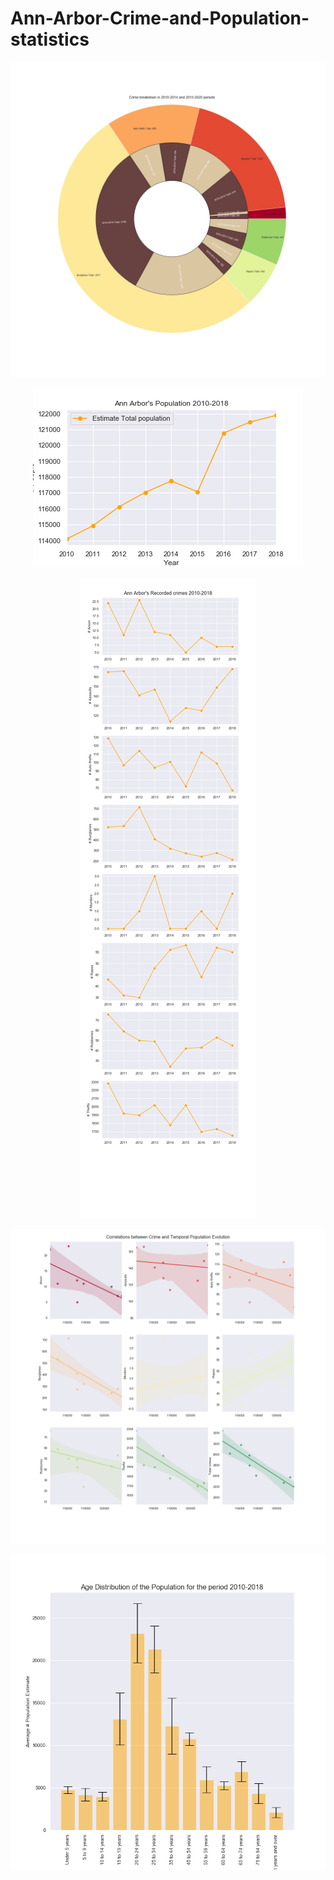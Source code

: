# Ann-Arbor-Crime-and-Population-statistics


<p align="center">
  <img src="https://github.com/ficoncei/Ann-Arbor-Crime-and-Population-statistics/blob/master/Pie.png">
</p>
<p align="center">
  <img src="https://github.com/ficoncei/Ann-Arbor-Crime-and-Population-statistics/blob/master/EstPopulation.png">
</p>
<p align="center">
  <img src="https://github.com/ficoncei/Ann-Arbor-Crime-and-Population-statistics/blob/master/CrimeTime.png">
</p>
<p align="center">
  <img src="https://github.com/ficoncei/Ann-Arbor-Crime-and-Population-statistics/blob/master/Correlations.png">
</p>
<p align="center">
  <img src="https://github.com/ficoncei/Ann-Arbor-Crime-and-Population-statistics/blob/master/AgeDistribution.png">
</p>

